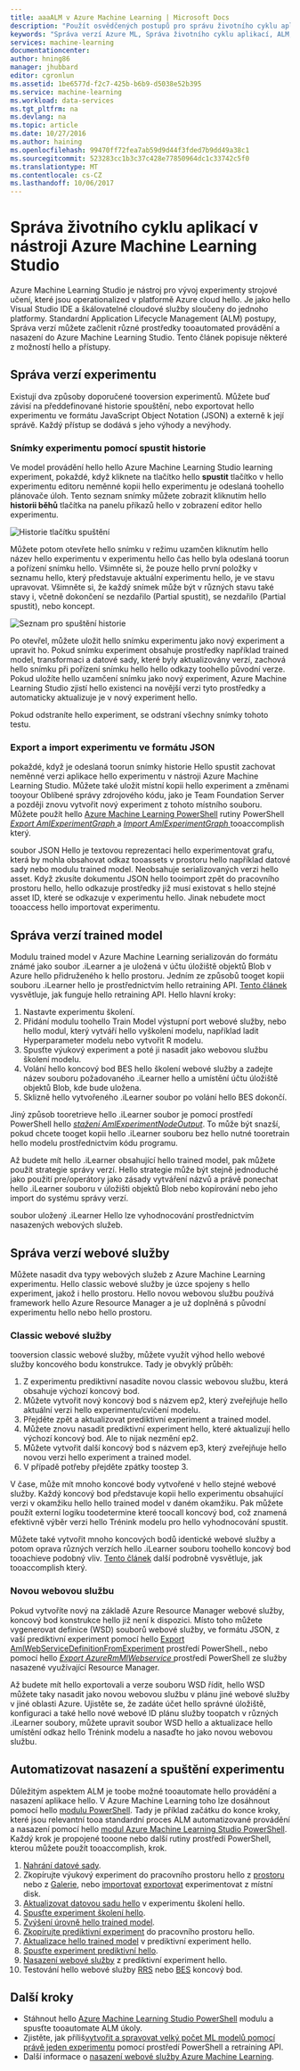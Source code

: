 ```yaml
---
title: aaaALM v Azure Machine Learning | Microsoft Docs
description: "Použít osvědčených postupů pro správu životního cyklu aplikací v nástroji Azure Machine Learning Studio"
keywords: "Správa verzí Azure ML, Správa životního cyklu aplikací, ALM, AML,"
services: machine-learning
documentationcenter: 
author: hning86
manager: jhubbard
editor: cgronlun
ms.assetid: 1be6577d-f2c7-425b-b6b9-d5038e52b395
ms.service: machine-learning
ms.workload: data-services
ms.tgt_pltfrm: na
ms.devlang: na
ms.topic: article
ms.date: 10/27/2016
ms.author: haining
ms.openlocfilehash: 99470ff72fea7ab59d9d44f3fded7b9dd49a38c1
ms.sourcegitcommit: 523283cc1b3c37c428e77850964dc1c33742c5f0
ms.translationtype: MT
ms.contentlocale: cs-CZ
ms.lasthandoff: 10/06/2017
---
```

# <a name="application-lifecycle-management-in-azure-machine-learning-studio"></a>Správa životního cyklu aplikací v nástroji Azure Machine Learning Studio
Azure Machine Learning Studio je nástroj pro vývoj experimenty strojové učení, které jsou operationalized v platformě Azure cloud hello. Je jako hello Visual Studio IDE a škálovatelné cloudové služby sloučeny do jednoho platformy. Standardní Application Lifecycle Management (ALM) postupy, Správa verzí můžete začlenit různé prostředky tooautomated provádění a nasazení do Azure Machine Learning Studio. Tento článek popisuje některé z možností hello a přístupy.

## <a name="versioning-experiment"></a>Správa verzí experimentu
Existují dva způsoby doporučené tooversion experimentů. Můžete buď závisí na předdefinované historie spouštění, nebo exportovat hello experimentu ve formátu JavaScript Object Notation (JSON) a externě k její správě. Každý přístup se dodává s jeho výhody a nevýhody.

### <a name="experiment-snapshots-using-run-history"></a>Snímky experimentu pomocí spustit historie
Ve model provádění hello hello Azure Machine Learning Studio learning experiment, pokaždé, když kliknete na tlačítko hello **spustit** tlačítko v hello experimentu editoru neměnné kopii hello experimentu je odeslaná toohello plánovače úloh. Tento seznam snímky můžete zobrazit kliknutím hello **historii běhů** tlačítka na panelu příkazů hello v zobrazení editor hello experimentu.

![Historie tlačítku spuštění](media/machine-learning-version-control/runhistory.png)

Můžete potom otevřete hello snímku v režimu uzamčen kliknutím hello název hello experimentu v experimentu hello čas hello byla odeslaná toorun a pořízení snímku hello. Všimněte si, že pouze hello první položky v seznamu hello, který představuje aktuální experimentu hello, je ve stavu upravovat. Všimněte si, že každý snímek může být v různých stavu také stavy i, včetně dokončení se nezdařilo (Partial spustit), se nezdařilo (Partial spustit), nebo koncept.

![Seznam pro spuštění historie](media/machine-learning-version-control/runhistorylist.png)

Po otevřel, můžete uložit hello snímku experimentu jako nový experiment a upravit ho. Pokud snímku experiment obsahuje prostředky například trained model, transformaci a datové sady, které byly aktualizovány verzí, zachová hello snímku při pořízení snímku hello hello odkazy toohello původní verze. Pokud uložíte hello uzamčení snímku jako nový experiment, Azure Machine Learning Studio zjistí hello existenci na novější verzi tyto prostředky a automaticky aktualizuje je v nový experiment hello.

Pokud odstraníte hello experiment, se odstraní všechny snímky tohoto testu.

### <a name="exportimport-experiment-in-json-format"></a>Export a import experimentu ve formátu JSON
pokaždé, když je odeslaná toorun snímky historie Hello spustit zachovat neměnné verzi aplikace hello experimentu v nástroji Azure Machine Learning Studio. Můžete také uložit místní kopii hello experiment a změnami tooyour Oblíbené správy zdrojového kódu, jako je Team Foundation Server a později znovu vytvořit nový experiment z tohoto místního souboru. Můžete použít hello [Azure Machine Learning PowerShell](http://aka.ms/amlps) rutiny PowerShell [ *Export AmlExperimentGraph* ](https://github.com/hning86/azuremlps#export-amlexperimentgraph) a [  *Import AmlExperimentGraph* ](https://github.com/hning86/azuremlps#import-amlexperimentgraph) tooaccomplish který.

soubor JSON Hello je textovou reprezentaci hello experimentovat grafu, která by mohla obsahovat odkaz tooassets v prostoru hello například datové sady nebo modulu trained model. Neobsahuje serializovaných verzi hello asset. Když zkusíte dokumentu JSON hello tooimport zpět do pracovního prostoru hello, hello odkazuje prostředky již musí existovat s hello stejné asset ID, které se odkazuje v experimentu hello. Jinak nebudete moct tooaccess hello importovat experimentu.

## <a name="versioning-trained-model"></a>Správa verzí trained model
Modulu trained model v Azure Machine Learning serializován do formátu známé jako soubor .iLearner a je uložená v účtu úložiště objektů Blob v Azure hello přidruženého k hello prostoru. Jedním ze způsobů tooget kopii souboru .iLearner hello je prostřednictvím hello retraining API. [Tento článek](machine-learning-retrain-models-programmatically.md) vysvětluje, jak funguje hello retraining API. Hello hlavní kroky:

1. Nastavte experimentu školení.
2. Přidání modulu toohello Train Model výstupní port webové služby, nebo hello modul, který vytváří hello vyškolení modelu, například ladit Hyperparameter modelu nebo vytvořit R modelu.
3. Spusťte výukový experiment a poté ji nasadit jako webovou službu školení modelu.
4. Volání hello koncový bod BES hello školení webové služby a zadejte název souboru požadovaného .iLearner hello a umístění účtu úložiště objektů Blob, kde bude uložena.
5. Sklizně hello vytvořeného .iLearner soubor po volání hello BES dokončí.

Jiný způsob tooretrieve hello .iLearner soubor je pomocí prostředí PowerShell hello [ *stažení AmlExperimentNodeOutput*](https://github.com/hning86/azuremlps#download-amlexperimentnodeoutput). To může být snazší, pokud chcete tooget kopii hello .iLearner souboru bez hello nutné tooretrain hello modelu prostřednictvím kódu programu.

Až budete mít hello .iLearner obsahující hello trained model, pak můžete použít strategie správy verzí. Hello strategie může být stejně jednoduché jako použití pre/operátory jako zásady vytváření názvů a právě ponechat hello .iLearner souboru v úložišti objektů Blob nebo kopírování nebo jeho import do systému správy verzí.

soubor uložený .iLearner Hello lze vyhodnocování prostřednictvím nasazených webových služeb.

## <a name="versioning-web-service"></a>Správa verzí webové služby
Můžete nasadit dva typy webových služeb z Azure Machine Learning experimentu. Hello classic webové služby je úzce spojeny s hello experiment, jakož i hello prostoru. Hello novou webovou službu používá framework hello Azure Resource Manager a je už doplněná s původní experimentu hello nebo hello prostoru.

### <a name="classic-web-service"></a>Classic webové služby
tooversion classic webové služby, můžete využít výhod hello webové služby koncového bodu konstrukce. Tady je obvyklý průběh:

1. Z experimentu prediktivní nasadíte novou classic webovou službu, která obsahuje výchozí koncový bod.
2. Můžete vytvořit nový koncový bod s názvem ep2, který zveřejňuje hello aktuální verzi hello experimentu/cvičení modelu.
3. Přejděte zpět a aktualizovat prediktivní experiment a trained model.
4. Můžete znovu nasadit prediktivní experiment hello, které aktualizují hello výchozí koncový bod. Ale to nijak nezmění ep2.
5. Můžete vytvořit další koncový bod s názvem ep3, který zveřejňuje hello novou verzi hello experiment a trained model.
6. V případě potřeby přejděte zpátky toostep 3.

V čase, může mít mnoho koncové body vytvořené v hello stejné webové služby. Každý koncový bod představuje kopii hello experimentu obsahující verzi v okamžiku hello hello trained model v daném okamžiku. Pak můžete použít externí logiku toodetermine které toocall koncový bod, což znamená efektivně výběr verzi hello Trénink modelu pro hello vyhodnocování spustit.

Můžete také vytvořit mnoho koncových bodů identické webové služby a potom oprava různých verzích hello .iLearner souboru toohello koncový bod tooachieve podobný vliv. [Tento článek](machine-learning-create-models-and-endpoints-with-powershell.md) další podrobně vysvětluje, jak tooaccomplish který.

### <a name="new-web-service"></a>Novou webovou službu
Pokud vytvoříte nový na základě Azure Resource Manager webové služby, koncový bod konstrukce hello již není k dispozici. Místo toho můžete vygenerovat definice (WSD) souborů webové služby, ve formátu JSON, z vaší prediktivní experiment pomocí hello [Export AmlWebServiceDefinitionFromExperiment](https://github.com/hning86/azuremlps#export-amlwebservicedefinitionfromexperiment) prostředí PowerShell., nebo pomocí hello [ *Export AzureRmMlWebservice* ](https://msdn.microsoft.com/library/azure/mt767935.aspx) prostředí PowerShell ze služby nasazené využívající Resource Manager.

Až budete mít hello exportovali a verze souboru WSD řídit, hello WSD můžete taky nasadit jako novou webovou službu v plánu jiné webové služby v jiné oblasti Azure. Ujistěte se, že zadáte účet hello správné úložiště, konfiguraci a také hello nové webové ID plánu služby toopatch v různých .iLearner soubory, můžete upravit soubor WSD hello a aktualizace hello umístění odkaz hello Trénink modelu a nasaďte ho jako novou webovou službu.

## <a name="automate-experiment-execution-and-deployment"></a>Automatizovat nasazení a spuštění experimentu
Důležitým aspektem ALM je toobe možné tooautomate hello provádění a nasazení aplikace hello. V Azure Machine Learning toho lze dosáhnout pomocí hello [modulu PowerShell](http://aka.ms/amlps). Tady je příklad začátku do konce kroky, které jsou relevantní tooa standardní proces ALM automatizované provádění a nasazení pomocí hello [modul Azure Machine Learning Studio PowerShell](http://aka.ms/amlps). Každý krok je propojené tooone nebo další rutiny prostředí PowerShell, kterou můžete použít tooaccomplish, krok.

1. [Nahrání datové sady](https://github.com/hning86/azuremlps#upload-amldataset).
2. Zkopírujte výukový experiment do pracovního prostoru hello z [prostoru](https://github.com/hning86/azuremlps#copy-amlexperiment) nebo z [Galerie](https://github.com/hning86/azuremlps#copy-amlexperimentfromgallery), nebo [importovat](https://github.com/hning86/azuremlps#import-amlexperimentgraph) [exportovat](https://github.com/hning86/azuremlps#export-amlexperimentgraph) experimentovat z místní disk.
3. [Aktualizovat datovou sadu hello](https://github.com/hning86/azuremlps#update-amlexperimentuserasset) v experimentu školení hello.
4. [Spusťte experiment školení hello](https://github.com/hning86/azuremlps#start-amlexperiment).
5. [Zvýšení úrovně hello trained model](https://github.com/hning86/azuremlps#promote-amltrainedmodel).
6. [Zkopírujte prediktivní experiment](https://github.com/hning86/azuremlps#copy-amlexperiment) do pracovního prostoru hello.
7. [Aktualizace hello trained model](https://github.com/hning86/azuremlps#update-amlexperimentuserasset) v prediktivní experiment hello.
8. [Spusťte experiment prediktivní hello](https://github.com/hning86/azuremlps#start-amlexperiment).
9. [Nasazení webové služby](https://github.com/hning86/azuremlps#new-amlwebservice) z prediktivní experiment hello.
10. Testování hello webové služby [RRS](https://github.com/hning86/azuremlps#invoke-amlwebservicerrsendpoint) nebo [BES](https://github.com/hning86/azuremlps#invoke-amlwebservicebesendpoint) koncový bod.

## <a name="next-steps"></a>Další kroky
* Stáhnout hello [Azure Machine Learning Studio PowerShell](http://aka.ms/amlps) modulu a spusťte tooautomate ALM úkoly.
* Zjistěte, jak příliš[vytvořit a spravovat velký počet ML modelů pomocí právě jeden experimentu](machine-learning-create-models-and-endpoints-with-powershell.md) pomocí prostředí PowerShell a retraining API.
* Další informace o [nasazení webové služby Azure Machine Learning](machine-learning-publish-a-machine-learning-web-service.md).
